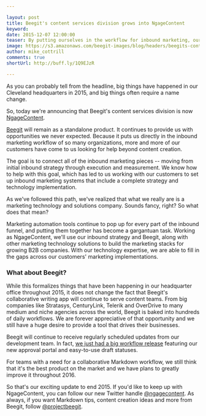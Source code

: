 ```yaml
---

layout: post
title: Beegit's content services division grows into NgageContent
keyword: 
date: 2015-12-07 12:00:00
teaser: By putting ourselves in the workflow for inbound marketing, our customers are coming to us for more help.
image: https://s3.amazonaws.com/beegit-images/blog/headers/beegits-content-services-division-grows-into-ngagecontent.jpg
author: mike_cottrill
comments: true
shortUrl: http://buff.ly/1Q9EJzR

---
```


As you can probably tell from the headline, big things have happened in our Cleveland headquarters in 2015, and big things often require a name change.

So, today we're announcing that Beegit's content services division is now <a href="http://ngagecontent.com" target="_blank">NgageContent</a>. 

[Beegit](https://beegit.com/) will remain as a standalone product. It continues to provide us with opportunities we never expected. Because it puts us directly in the inbound marketing workflow of so many organizations, more and more of our customers have come to us looking for help beyond content creation. 

The goal is to connect all of the inbound marketing pieces -- moving from initial inbound strategy through execution and measurement. We know how to help with this goal, which has led to us working with our customers to set up inbound marketing systems that include a complete strategy and technology implementation. 

As we've followed this path, we've realized that what we really are is a marketing technology and solutions company. Sounds fancy, right? So what does that mean? 

Marketing automation tools continue to pop up for every part of the inbound funnel, and putting them together has become a gargantuan task. Working as NgageContent, we'll use our inbound strategy and Beegit, along with other marketing technology solutions to build the marketing stacks for growing B2B companies. With our technology expertise, we are able to fill in the gaps across our customers' marketing implementations.

### What about Beegit? 
While this formalizes things that have been happening in our headquarter office throughout 2015, it does not change the fact that Beegit's collaborative writing app will continue to serve content teams. From big companies like Stratasys, CenturyLink, Telerik and OverDrive to many medium and niche agencies across the world, Beegit is baked into hundreds of daily workflows. We are forever appreciative of that opportunity and we still have a huge desire to provide a tool that drives their businesses. 

Beegit will continue to receive regularly scheduled updates from our development team. In fact, [we just had a big workflow release](http://blog.beegit.com/platform/2015/11/30/optimize-your-markdown-writing-workflow/) featuring our new approval portal and easy-to-use draft statuses. 

For teams with a need for a collaborative Markdown workflow, we still think that it's the best product on the market and we have plans to greatly improve it throughout 2016. 

So that's our exciting update to end 2015. If you'd like to keep up with NgageContent, you can follow our new Twitter handle <a href="https://twitter.com/ngagecontent" target="_blank">@ngagecontent</a>. As always, if you want Markdown tips, content creation ideas and more from Beegit, follow <a href="https://twitter.com/ProjectBeegit" target="_blank">@projectbeegit</a>. 
